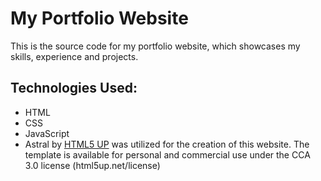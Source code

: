 # My Portfolio Website

This is the source code for my portfolio website, which showcases my skills, experience and projects.

## Technologies Used:

-   HTML
-   CSS
-   JavaScript
-   Astral by [HTML5 UP](https://html5up.net/) was utilized for the creation of this website. The template is available for personal and commercial use under the CCA 3.0 license (html5up.net/license)
